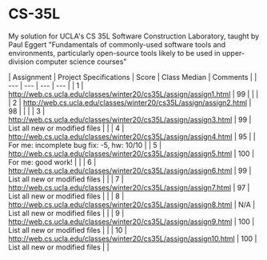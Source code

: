 # CS-35L
My solution for UCLA's CS 35L Software Construction Laboratory, taught by Paul Eggert 
"Fundamentals of commonly-used software tools and environments, particularly open-source tools likely to be used in upper-division computer science courses"

| Assignment | Project Specifications | Score | Class Median | Comments |
| --- | --- | --- | --- |
| 1 | http://web.cs.ucla.edu/classes/winter20/cs35L/assign/assign1.html | 99 | | |
| 2 | http://web.cs.ucla.edu/classes/winter20/cs35L/assign/assign2.html | 98 | | |
| 3 | http://web.cs.ucla.edu/classes/winter20/cs35L/assign/assign3.html | 99 | List all new or modified files | |
| 4 | http://web.cs.ucla.edu/classes/winter20/cs35L/assign/assign4.html | 95 | | For me: incomplete bug fix: -5, hw: 10/10 |
| 5 | http://web.cs.ucla.edu/classes/winter20/cs35L/assign/assign5.html | 100 | For me: good work! | |
| 6 | http://web.cs.ucla.edu/classes/winter20/cs35L/assign/assign6.html | 99 | List all new or modified files | |
| 7 | http://web.cs.ucla.edu/classes/winter20/cs35L/assign/assign7.html | 97 | List all new or modified files | |
| 8 | http://web.cs.ucla.edu/classes/winter20/cs35L/assign/assign8.html | N/A | List all new or modified files | |
| 9 | http://web.cs.ucla.edu/classes/winter20/cs35L/assign/assign9.html | 100 | List all new or modified files | |
| 10 | http://web.cs.ucla.edu/classes/winter20/cs35L/assign/assign10.html | 100 | List all new or modified files | |
